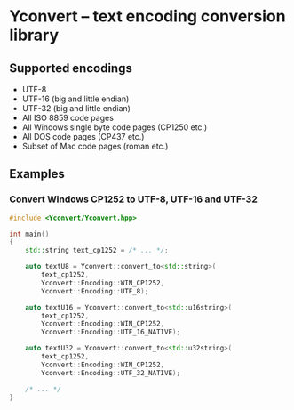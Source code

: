 # Yconvert – text encoding conversion library 

## Supported encodings

- UTF-8
- UTF-16 (big and little endian)
- UTF-32 (big and little endian)
- All ISO 8859 code pages 
- All Windows single byte code pages (CP1250 etc.)
- All DOS code pages (CP437 etc.)
- Subset of Mac code pages (roman etc.)

## Examples

### Convert Windows CP1252 to UTF-8, UTF-16 and UTF-32

```cxx
#include <Yconvert/Yconvert.hpp>

int main()
{
    std::string text_cp1252 = /* ... */;

    auto textU8 = Yconvert::convert_to<std::string>(
        text_cp1252,
        Yconvert::Encoding::WIN_CP1252,
        Yconvert::Encoding::UTF_8); 

    auto textU16 = Yconvert::convert_to<std::u16string>(
        text_cp1252,
        Yconvert::Encoding::WIN_CP1252,
        Yconvert::Encoding::UTF_16_NATIVE); 

    auto textU32 = Yconvert::convert_to<std::u32string>(
        text_cp1252,
        Yconvert::Encoding::WIN_CP1252,
        Yconvert::Encoding::UTF_32_NATIVE);

    /* ... */ 
}

```
